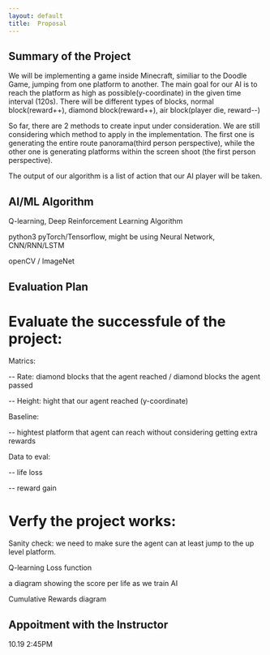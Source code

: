 ```yaml
---
layout: default
title:  Proposal
---
```


## Summary of the Project

We will be implementing a game inside Minecraft, similiar to the Doodle Game, jumping from one platform to another. 
The main goal for our AI is to reach the platform as high as possible(y-coordinate) in the given time interval (120s). 
There will be different types of blocks, normal block(reward++), diamond block(reward++), air block(player die, reward--)

So far, there are 2 methods to create input under consideration. We are still considering which method to apply in the implementation.
The first one is generating the entire route panorama(third person perspective), while the other one is generating platforms within the screen shoot (the first person perspective). 

The output of our algorithm is a list of action that our AI player will be taken.

## AI/ML Algorithm
Q-learning, Deep Reinforcement Learning Algorithm

python3 pyTorch/Tensorflow, might be using Neural Network, CNN/RNN/LSTM

openCV / ImageNet


## Evaluation Plan

# Evaluate the successfule of the project:

  Matrics:
  
  -- Rate: diamond blocks that the agent reached / diamond blocks the agent passed
  
  -- Height: hight that our agent reached (y-coordinate)

  Baseline:
  
  -- hightest platform that agent can reach without considering getting extra rewards

  Data to eval:
  
  -- life loss
  
  -- reward gain
  

# Verfy the project works:

  Sanity check: we need to make sure the agent can at least jump to the up level platform.

  Q-learning Loss function 

  a diagram showing the score per life as we train AI

  Cumulative Rewards diagram



## Appoitment with the Instructor
10.19 2:45PM
